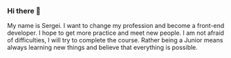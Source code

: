 ### Hi there 👋
My name is Sergei. I want to change my profession and become a front-end developer. I hope to get more practice and meet new people. I am not afraid of difficulties, I will try to complete the course. Rather being a Junior means always learning new things and believe that everything is possible.

<!--
**Domask2/Domask2** is a ✨ _special_ ✨ repository because its `README.md` (this file) appears on your GitHub profile.

Here are some ideas to get you started:

- 🔭 I’m currently working on ...
- 🌱 I’m currently learning ...
- 👯 I’m looking to collaborate on ...
- 🤔 I’m looking for help with ...
- 💬 Ask me about ...
- 📫 How to reach me: ...
- 😄 Pronouns: ...
- ⚡ Fun fact: ...
-->
